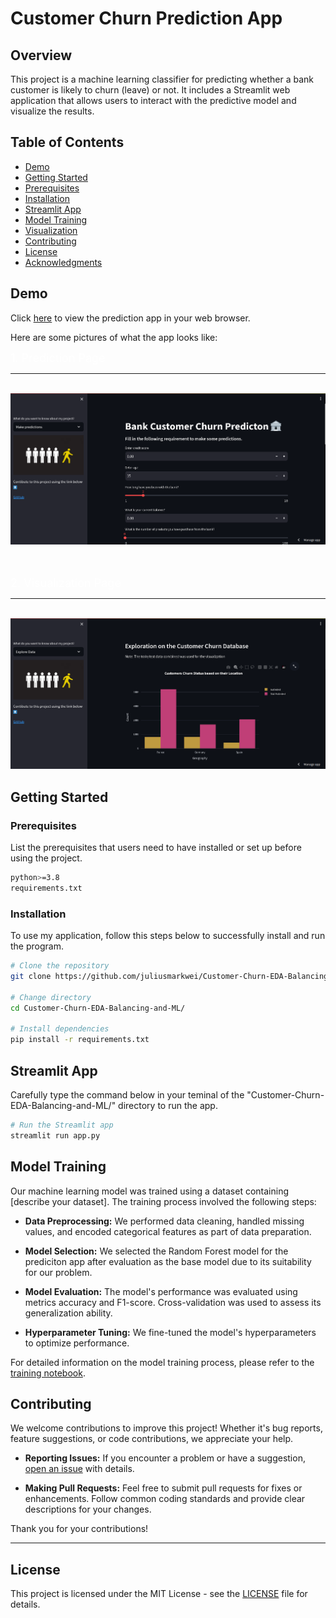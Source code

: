 # Customer Churn Prediction App

## Overview

This project is a machine learning classifier for predicting whether a bank customer is likely to churn (leave) or not. It includes a Streamlit web application that allows users to interact with the predictive model and visualize the results.

## Table of Contents

- [Demo](#demo)
- [Getting Started](#getting-started)
- [Prerequisites](#prerequisites)
- [Installation](#installation)
- [Streamlit App](#streamlit-app)
- [Model Training](#model-training)
- [Visualization](#visualization)
- [Contributing](#contributing)
- [License](#license)
- [Acknowledgments](#acknowledgments)

## Demo

Click [here](https://customerchurnpredict.streamlit.app/) to view the prediction app in your web browser.

Here are some pictures of what the app looks like:

<font size=4 color="#ffffff">1. Prediction Page</font>

<hr><br>
<img src="./assets/images/prediction image.png">
<br>

<br><br>
<font size=4 color="#ffffff">2. Visualization Page</font>
<hr><br>
<img src="./assets/images/viz image.png">

## Getting Started

### Prerequisites

List the prerequisites that users need to have installed or set up before using the project.

```bash
python>=3.8
requirements.txt
```

### Installation

To use my application, follow this steps below to successfully install and run the program.

```bash
# Clone the repository
git clone https://github.com/juliusmarkwei/Customer-Churn-EDA-Balancing-and-ML.git

# Change directory
cd Customer-Churn-EDA-Balancing-and-ML/

# Install dependencies
pip install -r requirements.txt
```

## Streamlit App

Carefully type the command below in your teminal of the "Customer-Churn-EDA-Balancing-and-ML/" directory to run the app.
```bash
# Run the Streamlit app
streamlit run app.py
```


## Model Training

Our machine learning model was trained using a dataset containing [describe your dataset]. The training process involved the following steps:

- **Data Preprocessing:** We performed data cleaning, handled missing values, and encoded categorical features as part of data preparation.

- **Model Selection:** We selected the Random Forest model for the prediciton app after evaluation as the base model due to its suitability for our problem.

- **Model Evaluation:** The model's performance was evaluated using metrics accuracy and F1-score. Cross-validation was used to assess its generalization ability.

- **Hyperparameter Tuning:** We fine-tuned the model's hyperparameters to optimize performance.

For detailed information on the model training process, please refer to the [training notebook](https://github.com/juliusmarkwei/Customer-Churn-EDA-Balancing-and-ML/notebooks/main.ipynb).


## Contributing

We welcome contributions to improve this project! Whether it's bug reports, feature suggestions, or code contributions, we appreciate your help.

- **Reporting Issues:** If you encounter a problem or have a suggestion, [open an issue](https://github.com/juliusmarkwei/Customer-Churn-EDA-Balancing-and-ML/issues) with details.

- **Making Pull Requests:** Feel free to submit pull requests for fixes or enhancements. Follow common coding standards and provide clear descriptions for your changes.

Thank you for your contributions!

---
## License

This project is licensed under the MIT License - see the [LICENSE](LICENSE) file for details.